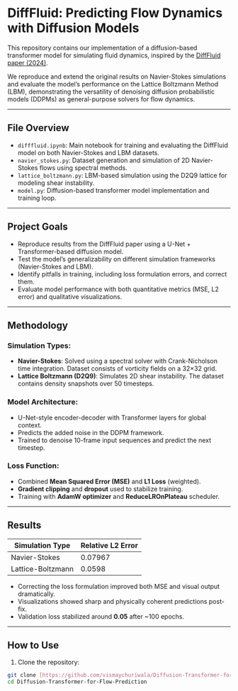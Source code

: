 # DiffFluid: Predicting Flow Dynamics with Diffusion Models

This repository contains our implementation of a diffusion-based transformer model for simulating fluid dynamics, inspired by the [DiffFluid paper (2024)](https://arxiv.org/abs/2409.13665).

We reproduce and extend the original results on Navier-Stokes simulations and evaluate the model’s performance on the Lattice Boltzmann Method (LBM), demonstrating the versatility of denoising diffusion probabilistic models (DDPMs) as general-purpose solvers for flow dynamics.

---

## File Overview

- `difffluid.ipynb`: Main notebook for training and evaluating the DiffFluid model on both Navier-Stokes and LBM datasets.
- `navier_stokes.py`: Dataset generation and simulation of 2D Navier-Stokes flows using spectral methods.
- `lattice_boltzmann.py`: LBM-based simulation using the D2Q9 lattice for modeling shear instability.
- `model.py`: Diffusion-based transformer model implementation and training loop.

---

## Project Goals

- Reproduce results from the DiffFluid paper using a U-Net + Transformer-based diffusion model.
- Test the model’s generalizability on different simulation frameworks (Navier-Stokes and LBM).
- Identify pitfalls in training, including loss formulation errors, and correct them.
- Evaluate model performance with both quantitative metrics (MSE, L2 error) and qualitative visualizations.

---

## Methodology

### Simulation Types:
- **Navier-Stokes**: Solved using a spectral solver with Crank-Nicholson time integration. Dataset consists of vorticity fields on a 32×32 grid.
- **Lattice Boltzmann (D2Q9)**: Simulates 2D shear instability. The dataset contains density snapshots over 50 timesteps.

### Model Architecture:
- U-Net-style encoder-decoder with Transformer layers for global context.
- Predicts the added noise in the DDPM framework.
- Trained to denoise 10-frame input sequences and predict the next timestep.

### Loss Function:
- Combined **Mean Squared Error (MSE)** and **L1 Loss** (weighted).
- **Gradient clipping** and **dropout** used to stabilize training.
- Training with **AdamW optimizer** and **ReduceLROnPlateau** scheduler.

---

## Results

| Simulation Type     | Relative L2 Error |
|---------------------|------------------|
| Navier-Stokes       | 0.07967          |
| Lattice-Boltzmann   | 0.0598           |

- Correcting the loss formulation improved both MSE and visual output dramatically.
- Visualizations showed sharp and physically coherent predictions post-fix.
- Validation loss stabilized around **0.05** after ~100 epochs.

---

## How to Use

1. Clone the repository:
```bash
git clone [https://github.com/vismaychuriwala/Diffusion-Transformer-for-Flow-Prediction.git]
cd Diffusion-Transformer-for-Flow-Prediction
